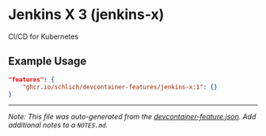 
# Jenkins X 3 (jenkins-x)

CI/CD for Kubernetes

## Example Usage

```json
"features": {
    "ghcr.io/schlich/devcontainer-features/jenkins-x:1": {}
}
```





---

_Note: This file was auto-generated from the [devcontainer-feature.json](https://github.com/schlich/devcontainer-features/blob/main/src/jenkins-x/devcontainer-feature.json).  Add additional notes to a `NOTES.md`._

